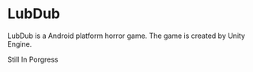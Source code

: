 # LubDub
LubDub is a Android platform horror game. The game is created by Unity Engine. 

Still In Porgress

